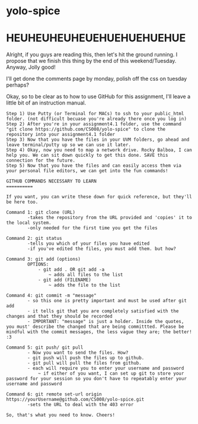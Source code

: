 yolo-spice
==========
HEUHEUHEUHEUEHUEHUEHUEHUE
==========


Alright, if you guys are reading this, then let's hit the ground running. I propose that we finish this thing by the end of this weekend/Tuesday. Anyway, Jolly good!

I'll get done the comments page by monday, polish off the css on tuesday perhaps?

Okay, so to be clear as to how to use GitHub for this assignment, I'll leave a little bit of an instruction manual.
~~~~~~~~~~~~~~~~~~~~~~~~~~~~~~~~~~~~~~~~~~~~~~~~~~~~~~~~~~~~~~~~~~~~~~~~~~~~~~~~~~~~~~~~~~~~~~~~~~~~~~~~~~~~~~~~~~~
Step 1) Use Putty (or Terminal for MACs) to ssh to your public_html folder. (not difficult becuase you're already there once you log in)
Step 2) After you're in your assignment4.1 folder, use the command "git clone https://github.com/CS008/yolo-spice" to clone the repository into your assignment4.1 folder
Step 3) Now that you have the files in your UVM folders, go ahead and leave terminal/putty up so we can use it later.
Step 4) Okay, now you need to map a network drive. Rocky Balboa, I can help you. We can sit down quickly to get this done. SAVE this connection for the future.
Step 5) Now that you have the files and can easily access them via your personal file editors, we can get into the fun commands!

GITHUB COMMANDS NECESSARY TO LEARN
==========

If you want, you can write these down for quick reference, but they'll be here too. 

Command 1: git clone (URL)
		-takes the repository from the URL provided and 'copies' it to the local system.
		-only needed for the first time you get the files

Command 2: git status
		-tells you which of your files you have edited
		-if you've edited the files, you must add them. but how?

Command 3: git add (options)
		OPTIONS:
			- git add . OR git add -a 
				~ adds all files to the list
			- git add (FILENAME)
				~ adds the file to the list

Command 4: git commit -m "message"
		- so this one is pretty important and must be used after git add
		- it tells git that you are completely satisfied with the changes and that they should be recorded
		- IMPORTANT: "message" is just a holder. Inside the quotes, you must' describe the changed that are being committted. Please be mindful with the commit messages, the less vague they are; the better! :3

Command 5: git push/ git pull
		- Now you want to send the files. How?
		- git push will push the files up to github. 
		- git pull will pull the files from github.
		- each will require you to enter your username and password
			~ if either of you want, I can set up git to store your password for your session so you don't have to repeatably enter your username and password

Command 6: git remote set-url origin https://yourUsername@github.com/CS008/yolo-spice.git
		-sets the URL to deal with the 403 error

So, that's what you need to know. Cheers!    

